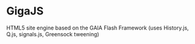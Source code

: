 GigaJS
======

HTML5 site engine based on the GAIA Flash Framework (uses History.js, Q.js, signals.js, Greensock tweening)
